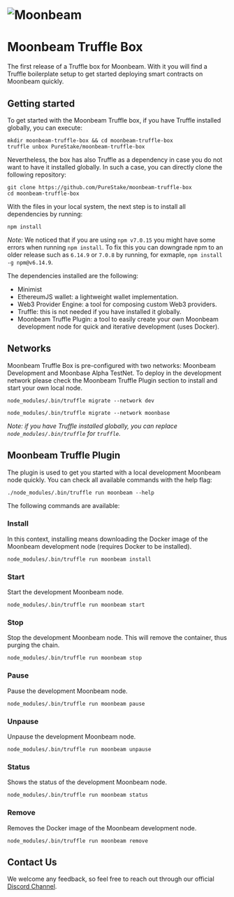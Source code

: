 # ![Moonbeam](box-img-sm.png)

# Moonbeam Truffle Box

The first release of a Truffle box for Moonbeam. With it you will find a Truffle boilerplate setup to get started deploying smart contracts on Moonbeam quickly.

## Getting started

To get started with the Moonbeam Truffle box, if you have Truffle installed globally, you can execute:

```
mkdir moonbeam-truffle-box && cd moonbeam-truffle-box
truffle unbox PureStake/moonbeam-truffle-box
```

Nevertheless, the box has also Truffle as a dependency in case you do not want to have it installed globally. In such a case, you can directly clone the following repository:

```
git clone https://github.com/PureStake/moonbeam-truffle-box
cd moonbeam-truffle-box
``` 

With the files in your local system, the next step is to install all dependencies by running:

```
npm install
```
_Note:_ We noticed that if you are using `npm v7.0.15` you might have some errors when running `npm install`. To fix this you can downgrade npm to an older release such as `6.14.9` or `7.0.8` by running, for exmaple, `npm install -g npm@v6.14.9`.

The dependencies installed are the following:

-  Minimist  
-  EthereumJS wallet: a lightweight wallet implementation.
-  Web3 Provider Engine: a tool for composing custom Web3 providers.
-  Truffle: this is not needed if you have installed it globally.
-  Moonbeam Truffle Plugin: a tool to easily create your own Moonbeam development node for quick and iterative development (uses Docker).

## Networks

Moonbeam Truffle Box is pre-configured with two networks: Moonbeam Development and Moonbase Alpha TestNet. To deploy in the development network please check the Moonbeam Truffle Plugin section to install and start your own local node.

```
node_modules/.bin/truffle migrate --network dev
```

```
node_modules/.bin/truffle migrate --network moonbase
```

_Note: if you have Truffle installed globally, you can replace `node_modules/.bin/truffle` for `truffle`._

## Moonbeam Truffle Plugin

The plugin is used to get you started with a local development Moonbeam node quickly. You can check all available commands with the help flag:

```
./node_modules/.bin/truffle run moonbeam --help
```

The following commands are available:

### Install
In this context, installing means downloading the Docker image of the Moonbeam development node (requires Docker to be installed).

```
node_modules/.bin/truffle run moonbeam install
```

### Start
Start the development Moonbeam node.

```
node_modules/.bin/truffle run moonbeam start
```

### Stop
Stop the development Moonbeam node. This will remove the container, thus purging the chain.

```
node_modules/.bin/truffle run moonbeam stop
```

### Pause
Pause the development Moonbeam node.

```
node_modules/.bin/truffle run moonbeam pause
```

### Unpause
Unpause the development Moonbeam node.

```
node_modules/.bin/truffle run moonbeam unpause
```

### Status
Shows the status of the development Moonbeam node.

```
node_modules/.bin/truffle run moonbeam status
```

### Remove
Removes the Docker image of the Moonbeam development node.

```
node_modules/.bin/truffle run moonbeam remove
```

## Contact Us
We welcome any feedback, so feel free to reach out through our official [Discord Channel](https://discord.gg/PfpUATX).
